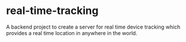 # real-time-tracking
A backend project to create a server for real time device tracking which provides a real time location in anywhere in the world.
